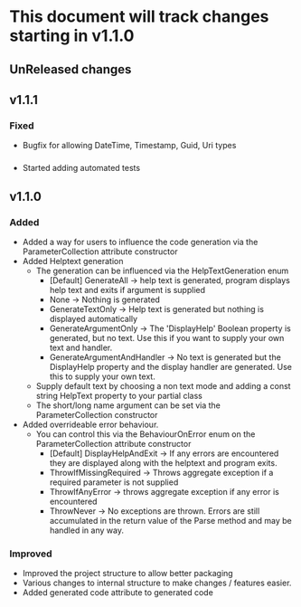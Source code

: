 # This document will track changes starting in v1.1.0

## UnReleased changes

## v1.1.1
### Fixed
- Bugfix for allowing DateTime, Timestamp, Guid, Uri types
###
- Started adding automated tests

## v1.1.0
### Added
- Added a way for users to influence the code generation via the ParameterCollection attribute constructor
- Added Helptext generation
  - The generation can be influenced via the HelpTextGeneration enum
    - [Default] GenerateAll -> help text is generated, program displays help text and exits if argument is supplied
    - None -> Nothing is generated
    - GenerateTextOnly -> Help text is generated but nothing is displayed automatically
    - GenerateArgumentOnly -> The 'DisplayHelp' Boolean property is generated, but no text. Use this if you want to supply your own text and handler.
    - GenerateArgumentAndHandler -> No text is generated but the DisplayHelp property and the display handler are generated. Use this to supply your own text.
  - Supply default text by choosing a non text mode and adding a const string HelpText property to your partial class
  - The short/long name argument can be set via the ParameterCollection constructor
- Added overrideable error behaviour.
  - You can control this via the BehaviourOnError enum on the ParameterCollection attribute constructor
    - [Default] DisplayHelpAndExit -> If any errors are encountered they are displayed along with the helptext and program exits.
    - ThrowIfMissingRequired -> Throws aggregate exception if a required parameter is not supplied
    - ThrowIfAnyError -> throws aggregate exception if any error is encountered
    - ThrowNever -> No exceptions are thrown. Errors are still accumulated in the return value of the Parse method and may be handled in any way.
### Improved
- Improved the project structure to allow better packaging
- Various changes to internal structure to make changes / features easier.
- Added generated code attribute to generated code
